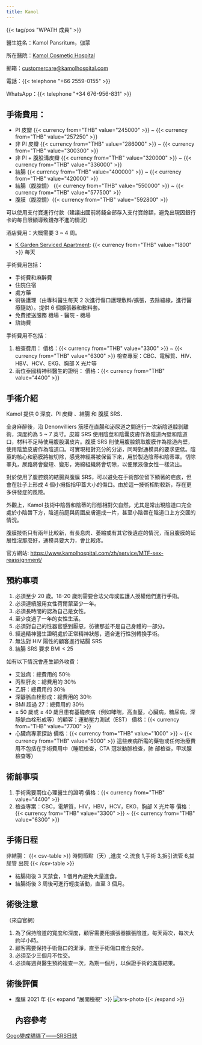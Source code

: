 ```yaml
---
title: Kamol
---
```


{{< tag/pos "WPATH 成員" >}}

醫生姓名：Kamol Pansritum，伽蒙
<!-- https://www.kamolhospital.com/zh/profile-doctor/dr-kamol-pansritum/ 這裡有照片 -->

所在醫院：[Kamol Cosmetic Hospital](https://www.google.com/maps/place/Kamol+Cosmetic+Hospital,+Phlabphla,+Wang+Thonglang,+Bangkok+10310,+Thailand/@/data=!4m2!3m1!1s0x30e29e066694dc67:0xe2ebff50bb03b083?hl=en-US)

郵箱：<customercare@kamolhospital.com>

電話：{{< telephone "+66 2559-0155" >}}

WhatsApp：{{< telephone "+34 676-956-831" >}}

## 手術費用：

- PI 皮瓣 {{< currency from="THB" value="245000" >}} ~ {{< currency from="THB" value="257250" >}}
- 非 PI 皮瓣 {{< currency from="THB" value="286000" >}} ~ {{< currency from="THB" value="300300" >}}
- 非 PI + 腹股溝皮瓣 {{< currency from="THB" value="320000" >}} ~ {{< currency from="THB" value="336000" >}}
- 結腸 {{< currency from="THB" value="400000" >}} ~ {{< currency from="THB" value="420000" >}}
- 結腸（腹腔鏡） {{< currency from="THB" value="550000" >}} ~ {{< currency from="THB" value="577500" >}}
- 腹膜（腹腔鏡）{{< currency from="THB" value="592800" >}}

可以使用支付寶進行付款（建議出國前將錢全部存入支付寶餘額，避免出現因銀行卡的每日限額導致錢存不進的情況）

酒店費用：大概需要 3 ~ 4 周。
- [K Garden Serviced Apartment](https://www.google.com/maps/place/K+Garden+Serviced+Apartment，+1135%2F9+Lat+Phrao+94+Alley,+Khwaeng+Phlabphla,+Wang+Thonglang,+Bangkok+10310,+Thailand/@13.7720003,100.6129383,17z/data=!4m5!1m2!2m1!1sK+Garden!3m1!1s0x30e29f013ed2159b:0x5c2d92c5be98a514?hl=en-US%20https%3A%2F%2Fwww.google.com%2Fmaps%2Fplace%2FKamol%20Cosmetic%20Hospital%2C%20Phlabphla%2C%20Wang%20Thonglang%2C%20Bangkok%2010310%2C%20Thailand%2F%4013.7731996%2C100.6119373%2C13z%2Fdata%3D!4m2!3m1!1s0x30e29e066694dc67%3A0xe2ebff50bb03b083%3Fhl%3Den-US): {{< currency from="THB" value="1800" >}} 每天

手術費用包括：

- 手術費和麻醉費
- 住院住宿
- 處方藥
- 術後護理（由專科醫生每天 2 次進行傷口護理敷料/擴張，去除縫線，進行醫療隨訪）。提供 6 個擴張器和敷料套。
- 免費接送服務 機場 - 醫院 - 機場
- 諮詢費

手術費用不包括：

1. 檢查費用：
   價格：{{< currency from="THB" value="3300" >}} ~ {{< currency from="THB" value="6300" >}}
   檢查專案：CBC、電解質、HIV、HBV、HCV、EKG、胸部 X 光片等
1. 兩位泰國精神科醫生的證明：
   價格：{{< currency from="THB" value="4400" >}}
   
## 手術介紹

Kamol 提供 0 深度、PI 皮瓣 、結腸 和 腹膜 SRS．

全身麻醉後，沿 Denonvilliers 筋膜在直腸和泌尿道之間進行一次新陰道腔剝離術，深度約為 5 ~ 7 英寸。皮瓣 SRS 使用陰莖和陰囊皮膚作為陰道內壁和陰道口，材料不足時使用腹股溝皮片。腹膜 SRS 則使用腹腔鏡取腹膜作為陰道內壁，使用陰莖皮膚作為陰道口。可實現相對充分的分泌，同時對通模具的要求更低。陰莖的核心和筋膜將被切除，感覺神經將被保留下來，用於製造陰蒂和陰蒂罩。切除睪丸，尿路將會變短、變形，海綿組織將會切除，以便尿液像女性一樣流出。

對於使用了腹腔鏡的結腸與腹膜 SRS，可以避免在手術部位留下顯著的疤痕，但會在肚子上形成 4 個小拇指指甲蓋大小的傷口。由於這一技術相對較新，存在更多併發症的風險。

外觀上，Kamol 技術中陰唇和陰蒂的形態相對欠自然，尤其是常出現陰道口完全處於小陰唇下方，陰道前庭與周圍皮膚連成一片，甚至小陰唇在陰道口上方交匯的情況。

腹膜技術只有兩年比較新，有長息肉、萎縮或有其它後遺症的情況，而且腹膜的延展性沒那麼好，通模具要大力，會比較疼。

官方網站: <https://www.kamolhospital.com/zh/service/MTF-sex-reassignment/>

## 預約事項

1. 必須至少 20 歲。18-20 歲則需要合法父母或監護人授權他們進行手術。
1. 必須連續服用女性荷爾蒙至少一年。
1. 必須長時間的認為自己是女性。
1. 至少度過了一年的女性生活。
1. 必須對自己的性器官感到厭惡，彷彿那並不是自己身體的一部分。
1. 經過精神醫生證明處於正常精神狀態，適合進行性別轉換手術。
1. 無法對 HIV 陽性的顧客進行結腸 SRS
1. 結腸 SRS 要求 BMI < 25

如有以下情況會產生額外收費：
- 艾滋病：總費用的 50％
- 丙型肝炎：總費用的 30％
- 乙肝：總費用的 30％
- 深靜脈血栓形成：總費用的 30％
- BMI 超過 27：總費用的 30％
- ≥ 50 歲或 ≥ 40 歲且患有基礎疾病（例如哮喘，高血壓，心臟病，糖尿病，深靜脈血栓形成等）的顧客：運動壓力測試（EST）
  價格：{{< currency from="THB" value="7700" >}}
- 心臟病專家探訪
  價格：{{< currency from="THB" value="1000" >}} ~ {{< currency from="THB" value="5000" >}}
  這些疾病所需的藥物或任何治療費用不包括在手術費用中（睡眠檢查，CTA 冠狀動脈檢查，肺 部檢查，甲狀腺檢查等）

## 術前事項

1. 手術需要兩位心理醫生的證明
   價格：{{< currency from="THB" value="4400" >}}
1. 檢查專案：CBC，電解質，HIV，HBV，HCV，EKG，胸部 X 光片等
   價格：{{< currency from="THB" value="3300" >}} ~ {{< currency from="THB" value="6300" >}}
   
## 手術日程

非結腸：
{{< csv-table >}}
時間節點（天）,進度
-2,流食
1,手術
3,拆引流管
6,拔尿管 出院
{{< /csv-table >}}

- 結腸術後 3 天禁食，1 個月內避免大量進食。
- 結腸術後 3 周後可進行輕度活動，直至 3 個月。

## 術後注意

（來自官網）

1. 為了保持陰道的寬度和深度，顧客需要用擴張器擴張陰道，每天兩次，每次大約半小時。
1. 顧客需要保持手術傷口的潔淨，直至手術傷口癒合良好。
1. 必須至少三個月不性交。
1. 必須每週與醫生預約複查一次，為期一個月，以保證手術的滿意結果。

## 術後評價

- 腹膜 2021 年
  {{< expand "展開檢視" >}}
  ![srs-photo](/images/srs/thailand/kamol/post1.jpg)
  {{< /expand >}}

  ## 內容參考

[Gogo變成貓貓了——SRS日誌](https://blog.gogo.moe/Gogo%E5%8F%98%E6%88%90%E7%8C%AB%E7%8C%AB%E4%BA%86/)